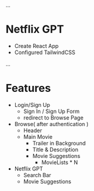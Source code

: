 ...

# Netflix GPT

- Create React App
- Configured TailwindCSS

...

# Features

- Login/Sign Up
  - Sign In / Sign Up Form
  - redirect to Browse Page
- Browse( after authentication )
  - Header
  - Main Movie
    - Trailer in Background
    - Title & Description
    - Movie Suggestions
      - MovieLists \* N
- Netflix GPT
  - Search Bar
  - Movie Suggestions
